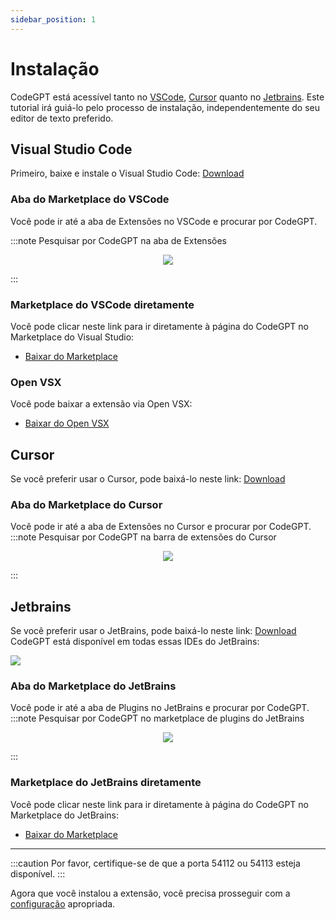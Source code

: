 ```yaml
---
sidebar_position: 1
---
```


# Instalação

CodeGPT está acessível tanto no [VSCode](https://code.visualstudio.com/), [Cursor](https://cursor.sh/) quanto no [Jetbrains](https://plugins.jetbrains.com/plugin/24372-codegpt-chat--ai-agents/). Este tutorial irá guiá-lo pelo processo de instalação, independentemente do seu editor de texto preferido.

## Visual Studio Code
Primeiro, baixe e instale o Visual Studio Code: [Download](https://code.visualstudio.com/download)

### Aba do Marketplace do VSCode
Você pode ir até a aba de Extensões no VSCode e procurar por CodeGPT.

:::note Pesquisar por CodeGPT na aba de Extensões
<p align="center">
      <img src="https://github.com/user-attachments/assets/5b901f8b-4946-402c-9ae4-56cec3068755"/>
</p>
:::

### Marketplace do VSCode diretamente
Você pode clicar neste link para ir diretamente à página do CodeGPT no Marketplace do Visual Studio:
- [Baixar do Marketplace](https://marketplace.visualstudio.com/items?itemName=DanielSanMedium.dscodegpt)

### Open VSX
Você pode baixar a extensão via Open VSX:
- [Baixar do Open VSX](https://open-vsx.org/extension/DanielSanMedium/dscodegpt)

## Cursor
Se você preferir usar o Cursor, pode baixá-lo neste link: [Download](https://cursor.sh/)

### Aba do Marketplace do Cursor
Você pode ir até a aba de Extensões no Cursor e procurar por CodeGPT.
:::note Pesquisar por CodeGPT na barra de extensões do Cursor
<p align="center"><img src="https://github.com/davila7/code-gpt-docs/assets/37567214/e0ab03e2-06f8-4e3c-bc25-1cd630583410"/></p>
:::

## Jetbrains

Se você preferir usar o JetBrains, pode baixá-lo neste link: [Download](https://www.jetbrains.com/ides/)
CodeGPT está disponível em todas essas IDEs do JetBrains:

<img src="https://github.com/user-attachments/assets/15dc0a2d-45e6-4f48-8871-28bc45be90e0"/>

### Aba do Marketplace do JetBrains
Você pode ir até a aba de Plugins no JetBrains e procurar por CodeGPT.
:::note Pesquisar por CodeGPT no marketplace de plugins do JetBrains
<p align="center"><img src="https://github.com/user-attachments/assets/347e2216-73f5-4627-ba56-b1aa212f5bb2"/></p>
:::

### Marketplace do JetBrains diretamente
Você pode clicar neste link para ir diretamente à página do CodeGPT no Marketplace do JetBrains:
- [Baixar do Marketplace](https://plugins.jetbrains.com/plugin/24372-codegpt-chat--ai-agents)

___
:::caution
Por favor, certifique-se de que a porta 54112 ou 54113 esteja disponível.
:::

Agora que você instalou a extensão, você precisa prosseguir com a [configuração](/docs/tutorial-basics/configuration) apropriada.
